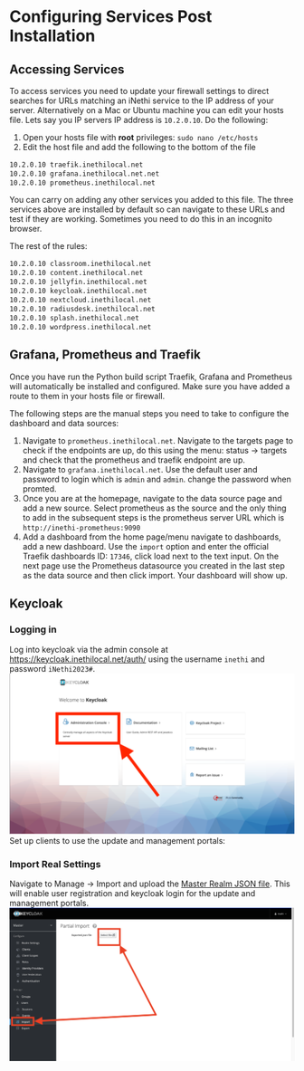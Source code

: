 # Configuring Services Post Installation
## Accessing Services
To access services you need to update your firewall settings to direct searches for URLs matching an iNethi service to 
the IP address of your server. Alternatively on a Mac or Ubuntu machine you can edit your hosts file. Lets say you IP 
servers IP address is `10.2.0.10`. Do the following:
1. Open your hosts file with **root** privileges: `sudo nano /etc/hosts`
2. Edit the host file and add the following to the bottom of the file
```
10.2.0.10 traefik.inethilocal.net
10.2.0.10 grafana.inethilocal.net.net
10.2.0.10 prometheus.inethilocal.net
```
You can carry on adding any other services you added to this file. The three services above are installed by default so 
can navigate to these URLs and test if they are working. Sometimes you need to do this in an incognito browser.

The rest of the rules:
```
10.2.0.10 classroom.inethilocal.net
10.2.0.10 content.inethilocal.net
10.2.0.10 jellyfin.inethilocal.net
10.2.0.10 keycloak.inethilocal.net
10.2.0.10 nextcloud.inethilocal.net
10.2.0.10 radiusdesk.inethilocal.net
10.2.0.10 splash.inethilocal.net
10.2.0.10 wordpress.inethilocal.net

```
## Grafana, Prometheus and Traefik
Once you have run the Python build script Traefik, Grafana and Prometheus will automatically be installed and 
configured. Make sure you have added a route to them in your hosts file or firewall.

The following steps are the manual steps you need to take to configure the dashboard and data sources:
1. Navigate to `prometheus.inethilocal.net`. Navigate to the targets page to check if the endpoints are up, do this
using the menu: status -> targets and check that the prometheus and traefik endpoint are up.
2. Navigate to `grafana.inethilocal.net`. Use the default user and password to login which is `admin` and `admin`.
change the password when promted. 
3. Once you are at the homepage, navigate to the data source page and add a new source.
Select prometheus as the source and the only thing to add in the subsequent steps is the prometheus server URL which is
`http://inethi-prometheus:9090`
4. Add a dashboard from the home page/menu navigate to dashboards, add a new dashboard. Use the `import` option and
enter the official Traefik dashboards ID: `17346`, click load next to the text input. On the next page use the 
Prometheus datasource you created in the last step as the data source and then click import. Your dashboard will show 
up.

## Keycloak
### Logging in
Log into keycloak via the admin console at https://keycloak.inethilocal.net/auth/ using the username `inethi` and 
password `iNethi2023#`.
![Screenshot showing location of admin console](./keycloak/screenshots/login-admin.png)
Set up clients to use the update and management portals:
### Import Real Settings
Navigate to Manage -> Import and upload the [Master Realm JSON file](./keycloak/master-realm.json). This will enable
user registration and keycloak login for the update and management portals.
![Screenshot showing location of import](./keycloak/screenshots/realm-import.png)